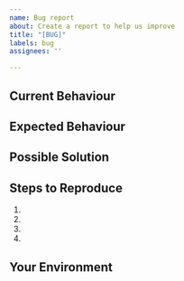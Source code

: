 ```yaml
---
name: Bug report
about: Create a report to help us improve
title: "[BUG]"
labels: bug
assignees: ''

---
```


## Current Behaviour
<!-- What happens instead? -->

## Expected Behaviour
<!-- What did you think should happen? -->

## Possible Solution
<!-- If you have one, suggest a fix/reason for the bug -->

## Steps to Reproduce
<!-- Provide a link to a live example, or set of steps to reproduce this bug -->
1.
2.
3.
4.

## Your Environment
<!-- please ensure you redact any secure or personally identifying information -->
<!-- Include as many relevant details about the environment you experienced the bug in -->
